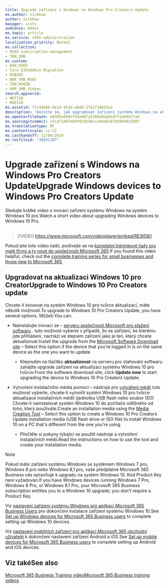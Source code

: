 ```yaml
---
title: Upgrade zařízení s Windows na Windows Pro Creators Update
ms.author: sirkkuw
author: Sirkkuw
manager: scotv
audience: Admin
ms.topic: article
ms.service: o365-administration
localization_priority: Normal
ms.collection:
- M365-subscription-management
- TRN_SMB
ms.custom:
- Adm_O365
- Core_O365Admin_Migration
- MSB365
- OKR_SMB_M365
- TRN_M365B
- OKR_SMB_Videos
search.appverid:
- MET150
- MOE150
ms.assetid: ffc4d886-9e1d-453d-a0d0-2f62f18635e2
description: 'Dozvíte se, jak upgradovat zařízení systému Windows na aktualizaci Windows 10 pro Creator. '
ms.openlocfilehash: e8399ad94ef58ad8fa5386d4ab0ed7fa4b8627a0
ms.sourcegitcommit: c5ca71d6feb0f033b50ccd4de816fd59b0925007
ms.translationtype: MT
ms.contentlocale: cs-CZ
ms.lasthandoff: 12/04/2019
ms.locfileid: "39831187"
---
```

# <a name="upgrade-windows-devices-to-windows-pro-creators-update"></a><span data-ttu-id="cc6d8-103">Upgrade zařízení s Windows na Windows Pro Creators Update</span><span class="sxs-lookup"><span data-stu-id="cc6d8-103">Upgrade Windows devices to Windows Pro Creators Update</span></span>

<span data-ttu-id="cc6d8-104">Sledujte krátké video o inovaci zařízení systému Windows na systém Windows 10 pro.</span><span class="sxs-lookup"><span data-stu-id="cc6d8-104">Watch a short video about upgrading Windows devices to Windows 10 Pro.</span></span><br><br>

> [!VIDEO https://www.microsoft.com/videoplayer/embed/RE3t58j] 

<span data-ttu-id="cc6d8-105">Pokud jste toto video našli, podívejte se na [kompletní tréninkové řady pro malé firmy a ty nové do společnosti Microsoft 365](https://support.office.com/article/6ab4bbcd-79cf-4000-a0bd-d42ce4d12816).</span><span class="sxs-lookup"><span data-stu-id="cc6d8-105">If you found this video helpful, check out the [complete training series for small businesses and those new to Microsoft 365](https://support.office.com/article/6ab4bbcd-79cf-4000-a0bd-d42ce4d12816).</span></span>

## <a name="upgrade-to-windows-10-pro-creators-update"></a><span data-ttu-id="cc6d8-106">Upgradovat na aktualizaci Windows 10 pro Creator</span><span class="sxs-lookup"><span data-stu-id="cc6d8-106">Upgrade to Windows 10 Pro Creators update</span></span>
  
<span data-ttu-id="cc6d8-107">Chcete-li inovovat na systém Windows 10 pro tvůrce aktualizací, máte několik možností.</span><span class="sxs-lookup"><span data-stu-id="cc6d8-107">To upgrade to Windows 10 Pro Creators Update, you have several options.</span></span> <span data-ttu-id="cc6d8-108">Můžeš:</span><span class="sxs-lookup"><span data-stu-id="cc6d8-108">You can:</span></span>
    
- <span data-ttu-id="cc6d8-109">Nainstalujte inovaci ze &ndash; [serveru společnosti Microsoft pro stažení softwaru](https://go.microsoft.com/fwlink/?LinkID=836951 ) . tuto možnost vyberte v případě, že se zařízení, ke kterému jste přihlášeni, nachází ve stejném zařízení jako je ten, který chcete aktualizovat.</span><span class="sxs-lookup"><span data-stu-id="cc6d8-109">Install the upgrade from the [Microsoft Software Download site](https://go.microsoft.com/fwlink/?LinkID=836951 ) &ndash; Select this option if the device that you're logged in is on the same device as the one you want to update.</span></span> 

    - <span data-ttu-id="cc6d8-110">Klepnutím na tlačítko **aktualizovat** na serveru pro stahování softwaru zahájíte upgrade zařízení na aktualizaci systému Windows 10 pro tvůrce.</span><span class="sxs-lookup"><span data-stu-id="cc6d8-110">From the software download site, click **Update now** to start upgrading the device to Windows 10 Pro Creators Update.</span></span> 
    
- <span data-ttu-id="cc6d8-111">Vytvoření instalačního média pomocí &ndash; nástroje pro [vytváření médií](https://go.microsoft.com/fwlink/?LinkID=836960) tuto možnost vyberte, chcete-li vytvořit systém Windows 10 pro tvůrce aktualizace instalačních médií (jednotka USB flash nebo soubor ISO) Chcete-li nainstalovat systém Windows 10 do počítače odlišného od toho, který používáte.</span><span class="sxs-lookup"><span data-stu-id="cc6d8-111">Create an installation media using the [Media Creation Tool](https://go.microsoft.com/fwlink/?LinkID=836960) &ndash; Select this option to create a Windows 10 Pro Creators Update installation media (USB flash drive or ISO file) to install Windows 10 on a PC that's different from the one you're using.</span></span>

    - <span data-ttu-id="cc6d8-112">Přečtěte si pokyny týkající se použití nástroje a vytvoření instalačních médií.</span><span class="sxs-lookup"><span data-stu-id="cc6d8-112">Read the instructions on how to use the tool and create your installation media.</span></span> 

> [!NOTE]
> <span data-ttu-id="cc6d8-113">Pokud máte zařízení systému Windows se systémem Windows 7 pro, Windows 8 pro nebo Windows 8,1 pro, vaše předplatné Microsoft 365 Business vás opravňuje k upgradu na systém Windows 10. Kód Product Key není vyžadován.</span><span class="sxs-lookup"><span data-stu-id="cc6d8-113">If you have Windows devices running Windows 7 Pro, Windows 8 Pro, or Windows 8.1 Pro, your Microsoft 365 Business subscription entitles you to a Windows 10 upgrade; you don't require a Product Key.</span></span>
    
<span data-ttu-id="cc6d8-114">Viz [nastavení zařízení systému Windows pro aplikaci Microsoft 365 Business Users](set-up-windows-devices.md) pro dokončení instalace zařízení systému Windows 10.</span><span class="sxs-lookup"><span data-stu-id="cc6d8-114">See [Set up Windows devices for Microsoft 365 Business users](set-up-windows-devices.md) to complete setting up Windows 10 devices.</span></span> 
  
<span data-ttu-id="cc6d8-115">Viz [nastavení mobilních zařízení pro aplikaci Microsoft 365 obchodní uživatelé](set-up-mobile-devices.md) k dokončení nastavení zařízení Android a iOS.</span><span class="sxs-lookup"><span data-stu-id="cc6d8-115">See [Set up mobile devices for Microsoft 365 Business users](set-up-mobile-devices.md) to complete setting up Android and iOS devices.</span></span> 
  
## <a name="see-also"></a><span data-ttu-id="cc6d8-116">Viz také</span><span class="sxs-lookup"><span data-stu-id="cc6d8-116">See also</span></span>

[<span data-ttu-id="cc6d8-117">Microsoft 365 Business Training video</span><span class="sxs-lookup"><span data-stu-id="cc6d8-117">Microsoft 365 Business training videos</span></span>](https://support.office.com/article/6ab4bbcd-79cf-4000-a0bd-d42ce4d12816)
